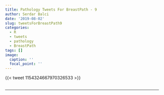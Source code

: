 ```yaml
---
title: Pathology Tweets For BreastPath - 9
author: Serdar Balci
date: '2019-08-02'
slug: tweetsForBreastPath9
categories:
  - R
  - tweets
  - pathology
  - BreastPath
tags: []
image:
  caption: ''
  focal_point: ''
---
```



{{< tweet 1154324667970326533 >}}
<br>
<br>
<hr>

